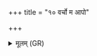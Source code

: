 +++
title = "१० वर्चो म आपो"

+++
<details><summary>मूलम् (GR)</summary>

वर्चो म आपो दधतु  
वर्चो मे वीरुधो दधन् ।  
भूतानि सर्वाः सङ्गत्य  
वर्च आ धुर् मुखे मम ॥
</details>